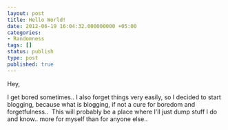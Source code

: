 ```yaml
---
layout: post
title: Hello World!
date: 2012-06-19 16:04:32.000000000 +05:00
categories:
- Randomness
tags: []
status: publish
type: post
published: true
---
```

Hey,

I get bored sometimes.. I also forget things very easily, so I decided to start blogging, because what is blogging, if not a cure for boredom and forgetfulness..  This will probably be a place where I'll just dump stuff I do and know.. more for myself than for anyone else..
